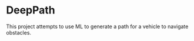 # DeepPath
This project attempts to use ML to generate a path for a vehicle to navigate
obstacles.  

